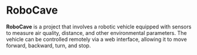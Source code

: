 # RoboCave
**RoboCave** is a project that involves a robotic vehicle equipped with sensors to measure air quality, distance, and other environmental parameters. The vehicle can be controlled remotely via a web interface, allowing it to move forward, backward, turn, and stop.
